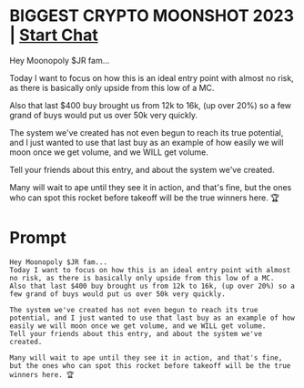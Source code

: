 

# BIGGEST CRYPTO MOONSHOT 2023 | [Start Chat](https://gptcall.net/chat.html?data=%7B%22contact%22%3A%7B%22id%22%3A%2225066cc5-5f5c-4641-be14-dc069c713dfa%22%2C%22flow%22%3Atrue%7D%7D)
Hey Moonopoly $JR fam...

Today I want to focus on how this is an ideal entry point with almost no risk, as there is basically only upside from this low of a MC.

Also that last $400 buy brought us from 12k to 16k, (up over 20%) so a few grand of buys would put us over 50k very quickly.



The system we've created has not even begun to reach its true potential, and I just wanted to use that last buy as an example of how easily we will moon once we get volume, and we WILL get volume. 

Tell your friends about this entry, and about the system we've created. 



Many will wait to ape until they see it in action, and that's fine, but the ones who can spot this rocket before takeoff will be the true winners here. 🏆

# Prompt

```
Hey Moonopoly $JR fam...
Today I want to focus on how this is an ideal entry point with almost no risk, as there is basically only upside from this low of a MC.
Also that last $400 buy brought us from 12k to 16k, (up over 20%) so a few grand of buys would put us over 50k very quickly.

The system we've created has not even begun to reach its true potential, and I just wanted to use that last buy as an example of how easily we will moon once we get volume, and we WILL get volume. 
Tell your friends about this entry, and about the system we've created. 

Many will wait to ape until they see it in action, and that's fine, but the ones who can spot this rocket before takeoff will be the true winners here. 🏆
```





